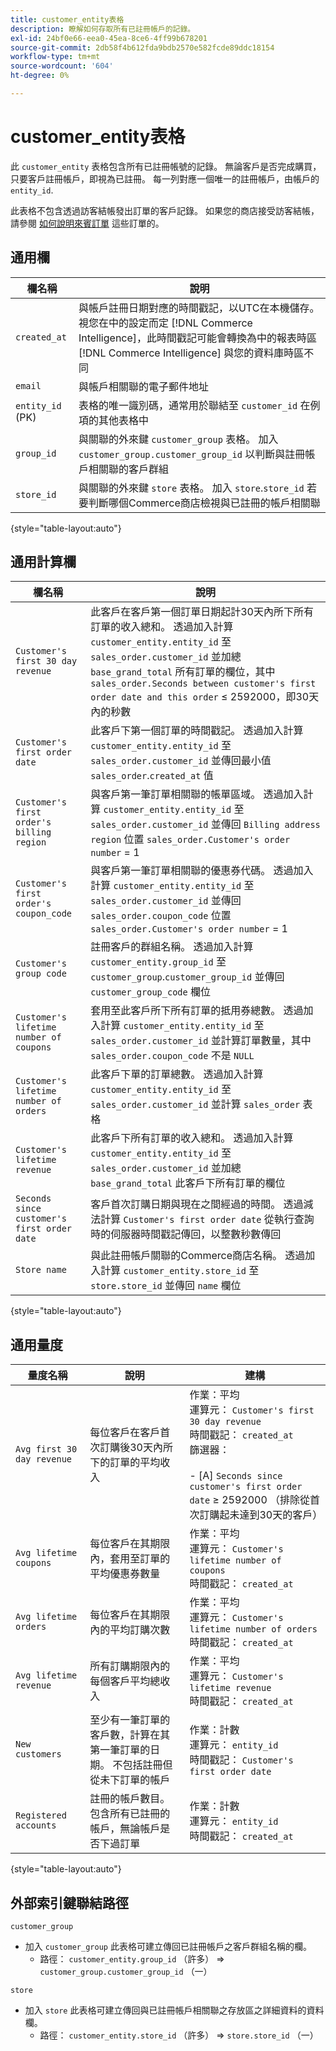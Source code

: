 ```yaml
---
title: customer_entity表格
description: 瞭解如何存取所有已註冊帳戶的記錄。
exl-id: 24bf0e66-eea0-45ea-8ce6-4ff99b678201
source-git-commit: 2db58f4b612fda9bdb2570e582fcde89ddc18154
workflow-type: tm+mt
source-wordcount: '604'
ht-degree: 0%

---
```


# customer_entity表格

此 `customer_entity` 表格包含所有已註冊帳號的記錄。 無論客戶是否完成購買，只要客戶註冊帳戶，即視為已註冊。 每一列對應一個唯一的註冊帳戶，由帳戶的 `entity_id`.

此表格不包含透過訪客結帳發出訂單的客戶記錄。 如果您的商店接受訪客結帳，請參閱 [如何說明來賓訂單](../data-warehouse-mgr/guest-orders.md) 這些訂單的。

## 通用欄

| **欄名稱** | **說明** |
|---|---|
| `created_at` | 與帳戶註冊日期對應的時間戳記，以UTC在本機儲存。 視您在中的設定而定 [!DNL Commerce Intelligence]，此時間戳記可能會轉換為中的報表時區 [!DNL Commerce Intelligence] 與您的資料庫時區不同 |
| `email` | 與帳戶相關聯的電子郵件地址 |
| `entity_id` (PK) | 表格的唯一識別碼，通常用於聯結至 `customer_id` 在例項的其他表格中 |
| `group_id` | 與關聯的外來鍵 `customer_group` 表格。 加入 `customer_group.customer_group_id` 以判斷與註冊帳戶相關聯的客戶群組 |
| `store_id` | 與關聯的外來鍵 `store` 表格。 加入 `store`.`store_id` 若要判斷哪個Commerce商店檢視與已註冊的帳戶相關聯 |

{style="table-layout:auto"}

## 通用計算欄

| **欄名稱** | **說明** |
|---|---|
| `Customer's first 30 day revenue` | 此客戶在客戶第一個訂單日期起計30天內所下所有訂單的收入總和。 透過加入計算 `customer_entity.entity_id` 至 `sales_order.customer_id` 並加總 `base_grand_total` 所有訂單的欄位，其中 `sales_order.Seconds between customer's first order date and this order` ≤ 2592000，即30天內的秒數 |
| `Customer's first order date` | 此客戶下第一個訂單的時間戳記。 透過加入計算 `customer_entity.entity_id` 至 `sales_order.customer_id` 並傳回最小值 `sales_order`.`created_at` 值 |
| `Customer's first order's billing region` | 與客戶第一筆訂單相關聯的帳單區域。 透過加入計算 `customer_entity.entity_id` 至 `sales_order.customer_id` 並傳回 `Billing address region` 位置 `sales_order.Customer's order number` = 1 |
| `Customer's first order's coupon_code` | 與客戶第一筆訂單相關聯的優惠券代碼。 透過加入計算 `customer_entity.entity_id` 至 `sales_order.customer_id` 並傳回 `sales_order.coupon_code` 位置 `sales_order.Customer's order number` = 1 |
| `Customer's group code` | 註冊客戶的群組名稱。 透過加入計算 `customer_entity.group_id` 至 `customer_group`.`customer_group_id` 並傳回 `customer_group_code` 欄位 |
| `Customer's lifetime number of coupons` | 套用至此客戶所下所有訂單的抵用券總數。 透過加入計算 `customer_entity.entity_id` 至 `sales_order.customer_id` 並計算訂單數量，其中 `sales_order.coupon_code` 不是 `NULL` |
| `Customer's lifetime number of orders` | 此客戶下單的訂單總數。 透過加入計算 `customer_entity.entity_id` 至 `sales_order.customer_id` 並計算 `sales_order` 表格 |
| `Customer's lifetime revenue` | 此客戶下所有訂單的收入總和。 透過加入計算 `customer_entity.entity_id` 至 `sales_order.customer_id` 並加總 `base_grand_total` 此客戶下所有訂單的欄位 |
| `Seconds since customer's first order date` | 客戶首次訂購日期與現在之間經過的時間。 透過減法計算 `Customer's first order date` 從執行查詢時的伺服器時間戳記傳回，以整數秒數傳回 |
| `Store name` | 與此註冊帳戶關聯的Commerce商店名稱。 透過加入計算 `customer_entity.store_id` 至 `store.store_id` 並傳回 `name` 欄位 |

{style="table-layout:auto"}

## 通用量度

| **量度名稱** | **說明** | **建構** |
|---|---|---|
| `Avg first 30 day revenue` | 每位客戶在客戶首次訂購後30天內所下的訂單的平均收入 | 作業：平均<br/>運算元： `Customer's first 30 day revenue`<br/>時間戳記： `created_at`<br/>篩選器：<br/><br/>- \[A\] `Seconds since customer's first order date` ≥ 2592000 （排除從首次訂購起未達到30天的客戶） |
| `Avg lifetime coupons` | 每位客戶在其期限內，套用至訂單的平均優惠券數量 | 作業：平均<br/>運算元： `Customer's lifetime number of coupons`<br/>時間戳記： `created_at` |
| `Avg lifetime orders` | 每位客戶在其期限內的平均訂購次數 | 作業：平均<br/>運算元： `Customer's lifetime number of orders`<br/>時間戳記： `created_at` |
| `Avg lifetime revenue` | 所有訂購期限內的每個客戶平均總收入 | 作業：平均<br/>運算元： `Customer's lifetime revenue`<br/>時間戳記： `created_at` |
| `New customers` | 至少有一筆訂單的客戶數，計算在其第一筆訂單的日期。 不包括註冊但從未下訂單的帳戶 | 作業：計數<br/>運算元： `entity_id`<br/>時間戳記： `Customer's first order date` |
| `Registered accounts` | 註冊的帳戶數目。 包含所有已註冊的帳戶，無論帳戶是否下過訂單 | 作業：計數<br/>運算元： `entity_id`<br/>時間戳記： `created_at` |

{style="table-layout:auto"}

## 外部索引鍵聯結路徑

`customer_group`

* 加入 `customer_group` 此表格可建立傳回已註冊帳戶之客戶群組名稱的欄。
   * 路徑： `customer_entity.group_id` （許多） => `customer_group.customer_group_id` （一）

`store`

* 加入 `store` 此表格可建立傳回與已註冊帳戶相關聯之存放區之詳細資料的資料欄。
   * 路徑： `customer_entity.store_id` （許多） => `store.store_id` （一）
